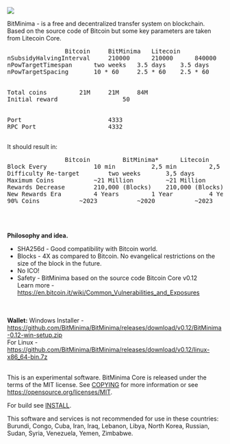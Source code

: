 <img src="https://github.com/BitMinima/BitMinima/raw/master/src/qt/res/icons/bitcoin.ico">

BitMinima - is a free and decentralized transfer system on blockchain.
Based on the source code of Bitcoin but some key parameters are taken from Litecoin Core.

<pre>
				Bitcoin		BitMinima	Litecoin
nSubsidyHalvingInterval		210000		210000		840000
nPowTargetTimespan		two weeks	3.5 days	3.5 days
nPowTargetSpacing		10 * 60		2.5 * 60	2.5 * 60


Total coins			21M		21M		84M
Initial reward					50


Port						4333
RPC Port					4332

</pre>

It should result in:

<pre>
  				Bitcoin 		BitMinima*		Litecoin
Block Every 			10 min 			2,5 min 		2,5 min
Difficulty Re-target 		two weeks 		3,5 days 		3,5 days
Maximum Coins 			~21 Million 		~21 Million 		~84 Million
Rewards Decrease 		210,000 (Blocks) 	210,000 (Blocks) 	840,000 (Blocks)
New Rewards Era 		4 Years 		1 Year 			4 Years
90% Coins 			~2023 			~2020 			~2023

</pre>

<br><br>
<b>Philosophy and idea.</b>
<ul>
	<li>SHA256d - Good compatibility with Bitcoin world.</li>
	<li>Blocks - 4X as compared to Bitcoin. No evangelical restrictions on the size of the block in the future.</li>
	<li>No ICO!</li>
	<li>Safety - BitMinima based on the source code Bitcoin Core v0.12 
<br>Learn more - <a href=https://en.bitcoin.it/wiki/Common_Vulnerabilities_and_Exposures>https://en.bitcoin.it/wiki/Common_Vulnerabilities_and_Exposures</a></li>
</ul>

<br><br>
<b>Wallet:</b>
Windows Installer - <a href="https://github.com/BitMinima/BitMinima/releases/download/v0.12/BitMinima-0.12-win-setup.zip">https://github.com/BitMinima/BitMinima/releases/download/v0.12/BitMinima-0.12-win-setup.zip</a><br>
For Linux - <a href="https://github.com/BitMinima/BitMinima/releases/download/v0.12/linux-x86_64-bin.7z">https://github.com/BitMinima/BitMinima/releases/download/v0.12/linux-x86_64-bin.7z</a>
<br><br>

This is an experimental software.
BitMinima Core is released under the terms of the MIT license. See [COPYING](COPYING) for more
information or see https://opensource.org/licenses/MIT.

For build see [INSTALL](INSTALL).

This software and services is not recommended for use in these countries: Burundi, Congo, Cuba, Iran, Iraq, Lebanon, Libya, North Korea, Russian, Sudan, Syria, Venezuela, Yemen, Zimbabwe.















































